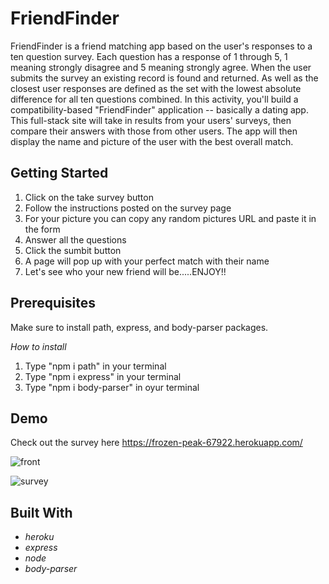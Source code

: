 # FriendFinder

FriendFinder is a friend matching app based on the user's responses to a ten question survey. Each question has a response
of 1 through 5, 1 meaning strongly disagree and 5 meaning strongly agree. When the user submits the survey an existing record
is found and returned. As well as the closest user responses are defined as the set with the lowest absolute difference for 
all ten questions combined. In this activity, you'll build a compatibility-based "FriendFinder" application -- basically a dating app. This full-stack site will take in results from your users' surveys, then compare their answers with those from other users. The app will then display the name and picture of the user with the best overall match.

## Getting Started 
1. Click on the take survey button
2. Follow the instructions posted on the survey page
3. For your picture you can copy any random pictures URL and paste it in the form
4. Answer all the questions
5. Click the sumbit button
6. A page will pop up with your perfect match with their name
7. Let's see who your new friend will be.....ENJOY!!

## Prerequisites
Make sure to install path, express, and body-parser packages.

*How to install*
1. Type "npm i path" in your terminal
2. Type "npm i express" in your terminal
3. Type "npm i body-parser" in oyur terminal

## Demo
Check out the survey here https://frozen-peak-67922.herokuapp.com/

![front](https://user-images.githubusercontent.com/49568886/64915189-cc262f00-d72f-11e9-8cee-d6ab3ce94232.PNG)

![survey](https://user-images.githubusercontent.com/49568886/64915188-c7fa1180-d72f-11e9-92c6-60aa0c72bc35.PNG)

## Built With
* *heroku*
* *express*
* *node*
* *body-parser*
